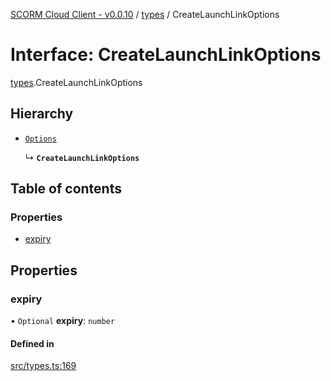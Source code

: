 [SCORM Cloud Client - v0.0.10](../README.md) / [types](../modules/types.md) / CreateLaunchLinkOptions

# Interface: CreateLaunchLinkOptions

[types](../modules/types.md).CreateLaunchLinkOptions

## Hierarchy

- [`Options`](types.Options.md)

  ↳ **`CreateLaunchLinkOptions`**

## Table of contents

### Properties

- [expiry](types.CreateLaunchLinkOptions.md#expiry)

## Properties

### expiry

• `Optional` **expiry**: `number`

#### Defined in

[src/types.ts:169](https://github.com/distributhor/scormcloud-client/blob/49508a5/src/types.ts#L169)
